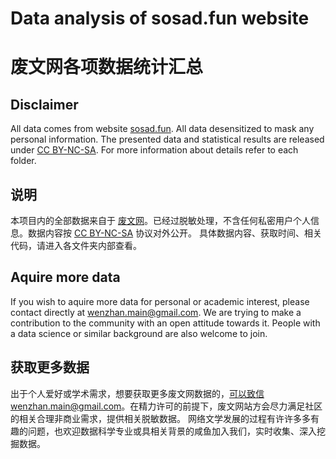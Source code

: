 # Data analysis of sosad.fun website
# 废文网各项数据统计汇总
## Disclaimer
All data comes from website [sosad.fun](https://sosad.fun). All data desensitized to mask any personal information. The presented data and statistical results are released under [CC BY-NC-SA](https://creativecommons.org/licenses/by-nc-sa/3.0/deed.zh). For more information about details refer to each folder.
## 说明
本项目内的全部数据来自于 [废文网](https://sosad.fun)。已经过脱敏处理，不含任何私密用户个人信息。数据内容按 [CC BY-NC-SA](https://creativecommons.org/licenses/by-nc-sa/3.0/deed.zh) 协议对外公开。
具体数据内容、获取时间、相关代码，请进入各文件夹内部查看。
## Aquire more data
If you wish to aquire more data for personal or academic interest, please contact directly at wenzhan.main@gmail.com. We are trying to make a contribution to the community with an open attitude towards it. People with a data science or similar background are also welcome to join.
## 获取更多数据
出于个人爱好或学术需求，想要获取更多废文网数据的，可以致信wenzhan.main@gmail.com。在精力许可的前提下，废文网站方会尽力满足社区的相关合理非商业需求，提供相关脱敏数据。
网络文学发展的过程有许许多多有趣的问题，也欢迎数据科学专业或具相关背景的咸鱼加入我们，实时收集、深入挖掘数据。
